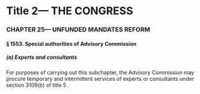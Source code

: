 
# Title 2— THE CONGRESS
### CHAPTER 25— UNFUNDED MANDATES REFORM
#### § 1553. Special authorities of Advisory Commission
##### (a) Experts and consultants

For purposes of carrying out this subchapter, the Advisory Commission may procure temporary and intermittent services of experts or consultants under section 3109(b) of title 5 .

